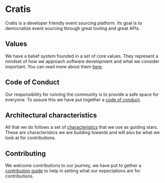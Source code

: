 # Cratis

Cratis is a developer friendly event sourcing platform.
Its goal is to democratize event sourcing through great tooling and great APIs.

## Values

We have a belief system founded in a set of core values.
They represent a mindset of how we approach software development and what we
consider important. You can read more about them [here](/values.md).

## Code of Conduct

Our responsibility for running the community is to provide a safe space for everyone. To assure this
we have put together a [code of conduct](/CODE_OF_CONDUCT.md).

## Architectural characteristics

All that we do follows a set of [characteristics](/characteristics.md) that we use as guiding stars.
These are characteristics we are building towards and will also be what we look at for contributions.

## Contributing

We welcome contributions to our journey, we have put to gether a [contribution guide](/contributing.md)
to help in setting what our expectations are for contributions.
